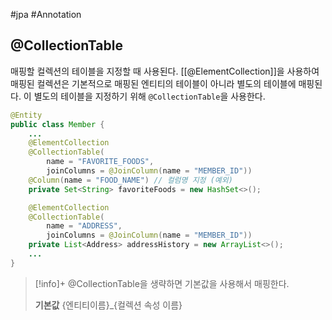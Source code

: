 #jpa #Annotation 

## @CollectionTable
매핑할 컬렉션의 테이블을 지정할 때 사용된다. [[@ElementCollection]]을 사용하여 매핑된 컬렉션은 기본적으로 매핑된 엔티티의 테이블이 아니라 별도의 테이블에 매핑된다. 이 별도의 테이블을 지정하기 위해 `@CollectionTable`을 사용한다.

```java
@Entity
public class Member {
    ...
    @ElementCollection
    @CollectionTable(
        name = "FAVORITE_FOODS",
        joinColumns = @JoinColumn(name = "MEMBER_ID"))
    @Column(name = "FOOD_NAME") // 컬럼명 지정 (예외)
    private Set<String> favoriteFoods = new HashSet<>();

    @ElementCollection
    @CollectionTable(
        name = "ADDRESS",
        joinColumns = @JoinColumn(name = "MEMBER_ID"))
    private List<Address> addressHistory = new ArrayList<>();
    ...
}
```

> [!info]+ 
> @CollectionTable을 생략하면 기본값을 사용해서 매핑한다.
> 
> **기본값**
> {엔티티이름}_{컬렉션 속성 이름}